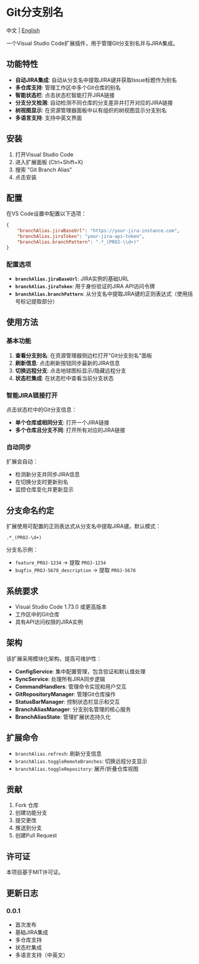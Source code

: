 # Git分支别名

中文 | [English](./README.md)

一个Visual Studio Code扩展插件，用于管理Git分支别名并与JIRA集成。

## 功能特性

- **自动JIRA集成**: 自动从分支名中提取JIRA键并获取Issue标题作为别名
- **多仓库支持**: 管理工作区中多个Git仓库的别名
- **智能状态栏**: 点击状态栏智能打开JIRA链接
- **分支分叉检测**: 自动检测不同仓库的分支差异并打开对应的JIRA链接
- **树视图显示**: 在资源管理器面板中以有组织的树视图显示分支别名
- **多语言支持**: 支持中英文界面

## 安装

1. 打开Visual Studio Code
2. 进入扩展面板 (Ctrl+Shift+X)
3. 搜索 "Git Branch Alias"
4. 点击安装

## 配置

在VS Code设置中配置以下选项：

```json
{
    "branchAlias.jiraBaseUrl": "https://your-jira-instance.com",
    "branchAlias.jiraToken": "your-jira-api-token",
    "branchAlias.branchPattern": ".*_(PROJ-\\d+)"
}
```

### 配置选项

- **`branchAlias.jiraBaseUrl`**: JIRA实例的基础URL
- **`branchAlias.jiraToken`**: 用于身份验证的JIRA API访问令牌
- **`branchAlias.branchPattern`**: 从分支名中提取JIRA键的正则表达式（使用括号标记提取部分）

## 使用方法

### 基本功能

1. **查看分支别名**: 在资源管理器侧边栏打开"Git分支别名"面板
2. **刷新信息**: 点击刷新按钮同步最新的JIRA信息
3. **切换远程分支**: 点击地球图标显示/隐藏远程分支
4. **状态栏集成**: 在状态栏中查看当前分支状态

### 智能JIRA链接打开

点击状态栏中的Git分支信息：

- **单个仓库或相同分支**: 打开一个JIRA链接
- **多个仓库且分支不同**: 打开所有对应的JIRA链接

### 自动同步

扩展会自动：
- 检测新分支并同步JIRA信息
- 在切换分支时更新别名
- 监控仓库变化并更新显示

## 分支命名约定

扩展使用可配置的正则表达式从分支名中提取JIRA键。默认模式：

```
.*_(PROJ-\d+)
```

分支名示例：
- `feature_PROJ-1234` → 提取 `PROJ-1234`
- `bugfix_PROJ-5678_description` → 提取 `PROJ-5678`

## 系统要求

- Visual Studio Code 1.73.0 或更高版本
- 工作区中的Git仓库
- 具有API访问权限的JIRA实例

## 架构

该扩展采用模块化架构，提高可维护性：

- **ConfigService**: 集中配置管理，包含验证和默认值处理
- **SyncService**: 处理所有JIRA同步逻辑
- **CommandHandlers**: 管理命令实现和用户交互
- **GitRepositoryManager**: 管理Git仓库操作
- **StatusBarManager**: 控制状态栏显示和交互
- **BranchAliasManager**: 分支别名管理的核心服务
- **BranchAliasState**: 管理扩展状态持久化

## 扩展命令

- `branchAlias.refresh`: 刷新分支信息
- `branchAlias.toggleRemoteBranches`: 切换远程分支显示
- `branchAlias.toggleRepository`: 展开/折叠仓库视图

## 贡献

1. Fork 仓库
2. 创建功能分支
3. 提交更改
4. 推送到分支
5. 创建Pull Request

## 许可证

本项目基于MIT许可证。

## 更新日志

### 0.0.1

- 首次发布
- 基础JIRA集成
- 多仓库支持
- 状态栏集成
- 多语言支持（中英文） 